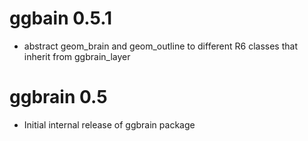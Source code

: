 # ggbain 0.5.1

* abstract geom_brain and geom_outline to different R6 classes that inherit from ggbrain_layer

# ggbrain 0.5

* Initial internal release of ggbrain package